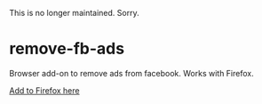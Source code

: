 This is no longer maintained. Sorry.

# remove-fb-ads
Browser add-on to remove ads from facebook. Works with Firefox.

[Add to Firefox here](https://addons.mozilla.org/en-US/firefox/addon/remove-fb-ads/)
